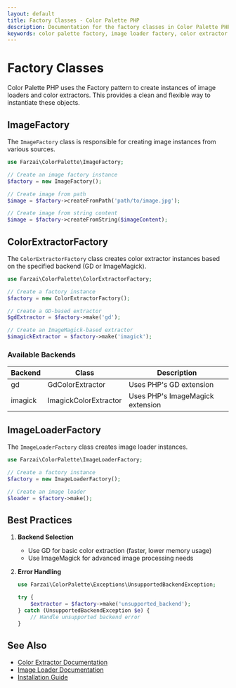 ```yaml
---
layout: default
title: Factory Classes - Color Palette PHP
description: Documentation for the factory classes in Color Palette PHP
keywords: color palette factory, image loader factory, color extractor factory, php factory pattern
---
```


# Factory Classes

Color Palette PHP uses the Factory pattern to create instances of image loaders and color extractors. This provides a clean and flexible way to instantiate these objects.

## ImageFactory

The `ImageFactory` class is responsible for creating image instances from various sources.

```php
use Farzai\ColorPalette\ImageFactory;

// Create an image factory instance
$factory = new ImageFactory();

// Create image from path
$image = $factory->createFromPath('path/to/image.jpg');

// Create image from string content
$image = $factory->createFromString($imageContent);
```

## ColorExtractorFactory

The `ColorExtractorFactory` class creates color extractor instances based on the specified backend (GD or ImageMagick).

```php
use Farzai\ColorPalette\ColorExtractorFactory;

// Create a factory instance
$factory = new ColorExtractorFactory();

// Create a GD-based extractor
$gdExtractor = $factory->make('gd');

// Create an ImageMagick-based extractor
$imagickExtractor = $factory->make('imagick');
```

### Available Backends

| Backend | Class | Description |
|---------|-------|-------------|
| gd | GdColorExtractor | Uses PHP's GD extension |
| imagick | ImagickColorExtractor | Uses PHP's ImageMagick extension |

## ImageLoaderFactory

The `ImageLoaderFactory` class creates image loader instances.

```php
use Farzai\ColorPalette\ImageLoaderFactory;

// Create a factory instance
$factory = new ImageLoaderFactory();

// Create an image loader
$loader = $factory->make();
```

## Best Practices

1. **Backend Selection**
   - Use GD for basic color extraction (faster, lower memory usage)
   - Use ImageMagick for advanced image processing needs

2. **Error Handling**
   ```php
   use Farzai\ColorPalette\Exceptions\UnsupportedBackendException;
   
   try {
       $extractor = $factory->make('unsupported_backend');
   } catch (UnsupportedBackendException $e) {
       // Handle unsupported backend error
   }
   ```

## See Also

- [Color Extractor Documentation](color-extractor.md)
- [Image Loader Documentation](image-loader.md)
- [Installation Guide](../../guides/installation.md) 